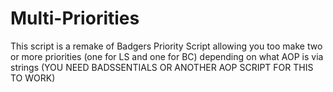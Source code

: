 # Multi-Priorities
This script is a remake of Badgers Priority Script allowing you too make two or more priorities (one for LS and one for BC) depending on what AOP is via strings (YOU NEED BADSSENTIALS OR ANOTHER AOP SCRIPT FOR THIS TO WORK)
